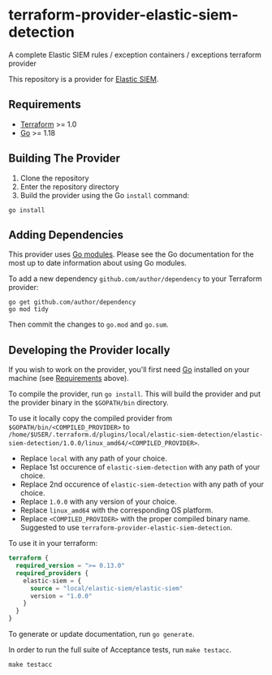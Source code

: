 # terraform-provider-elastic-siem-detection
A complete Elastic SIEM rules / exception containers / exceptions terraform provider

This repository is a provider for [Elastic SIEM](https://www.elastic.co/security/siem).

## Requirements

- [Terraform](https://www.terraform.io/downloads.html) >= 1.0
- [Go](https://golang.org/doc/install) >= 1.18

## Building The Provider

1. Clone the repository
1. Enter the repository directory
1. Build the provider using the Go `install` command:

```shell
go install
```

## Adding Dependencies

This provider uses [Go modules](https://github.com/golang/go/wiki/Modules).
Please see the Go documentation for the most up to date information about using Go modules.

To add a new dependency `github.com/author/dependency` to your Terraform provider:

```shell
go get github.com/author/dependency
go mod tidy
```

Then commit the changes to `go.mod` and `go.sum`.

## Developing the Provider locally

If you wish to work on the provider, you'll first need [Go](http://www.golang.org) installed on your machine (see [Requirements](#requirements) above).

To compile the provider, run `go install`. This will build the provider and put the provider binary in the `$GOPATH/bin` directory.

To use it locally copy the compiled provider from `$GOPATH/bin/<COMPILED_PROVIDER>` to `/home/$USER/.terraform.d/plugins/local/elastic-siem-detection/elastic-siem-detection/1.0.0/linux_amd64/<COMPILED_PROVIDER>`.
- Replace `local` with any path of your choice.
- Replace 1st occurence of `elastic-siem-detection` with any path of your choice.
- Replace 2nd occurence of `elastic-siem-detection` with any path of your choice.
- Replace `1.0.0` with any version of your choice.
- Replace `linux_amd64` with the corresponding OS platform.
- Replace `<COMPILED_PROVIDER>` with the proper compiled binary name. Suggested to use `terraform-provider-elastic-siem-detection`.

To use it in your terraform:
```terraform
terraform {
  required_version = ">= 0.13.0"
  required_providers {
    elastic-siem = {
      source = "local/elastic-siem/elastic-siem"
      version = "1.0.0"
    }
  }
}
```

To generate or update documentation, run `go generate`.

In order to run the full suite of Acceptance tests, run `make testacc`.
```shell
make testacc
```
